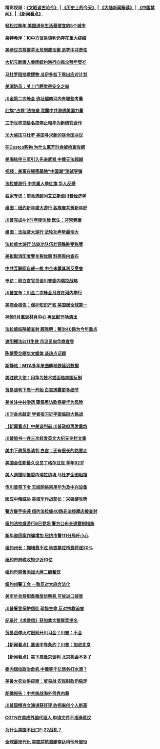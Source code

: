 #### 精彩视频：[《文昭谈古论今》](http://45.76.195.252/wenzhao) | [《历史上的今天》](http://45.76.195.252/today-in-history) | [《大陆新闻解读》](http://45.76.195.252/ntdtv-comedy) | [《中国禁闻》](http://45.76.195.252/ntdtv-news) | [《新闻看点》](http://45.76.195.252/news-insight) 

 #### [轻松过晚年 美国退休生活最便宜的5个城市](../pages/nsc412/n11029797.md?t=02110331) 

#### [莱特希泽：和中方贸易谈判仍存在重大症结](../pages/nsc412/n11036185.md?t=02110331) 

#### [美参议员将提芬太尼制裁法案 追究中共责任](../pages/nsc412/n11036127.md?t=02110331) 

#### [大纪元新唐人集团纽约游行向民众拜年贺岁](../pages/nsc412/n11036091.md?t=02110331) 

#### [马杜罗阻挡救援物 瓜伊多拟下周出应对计划](../pages/nsc412/n11035966.md?t=02110331) 

#### [美消防员：关上门睡觉是安全之举](../pages/nsc412/n11035932.md?t=02110331) 

#### [川金第二次峰会 选址越南河内有哪些考量](../pages/nsc412/n11034808.md?t=02110331) 

#### [红旗“占领”法拉盛 泄露中共渗透美国力量](../pages/nsc412/n11035177.md?t=02110331) 

#### [三所世界顶级名校停止和华为新研究合作](../pages/nsc412/n11034829.md?t=02110331) 

#### [加大施压马杜罗 美国寻求新的联合国决议](../pages/nsc412/n11035619.md?t=02110331) 

#### [在Costco购物 为什么离开时会被检查收据](../pages/nsc412/n11029636.md?t=02110331) 

#### [美海陆空三军引入先进武器 中俄无法超越](../pages/nsc412/n11019720.md?t=02110331) 

#### [视频：美军在秘密基地“中国湖”测试导弹](../pages/nsc412/n11035439.md?t=02110331) 

#### [法拉盛游行 中共雇人举红旗 华人反感](../pages/nsc412/n11035206.md?t=02110331) 

#### [独家专访：前竞选顾问艾立斯谈川普经济学](../pages/nsc412/n11034992.md?t=02110331) 

#### [组图：纽约新年盛大游行 各族裔共贺新年好](../pages/nsc412/n11034920.md?t=02110331) 

#### [川普完成4小时年度体检 医生：非常健康](../pages/nsc412/n11034715.md?t=02110331) 

#### [组图：法拉盛大游行 法轮功声势最浩大](../pages/nsc412/n11034814.md?t=02110331) 

#### [法拉盛大游行 法轮功队伍壮观殊胜受称赞](../pages/nsc412/n11034852.md?t=02110331) 

#### [美拟取消印度零关税优惠 料两周内宣布](../pages/nsc412/n11034785.md?t=02110331) 

#### [中共互联网自成一格 中企未蒙其利反受害](../pages/nsc412/n11034725.md?t=02110331) 

#### [专访：前白宫官员谈川普委内瑞拉战略](../pages/nsc412/n11032742.md?t=02110331) 

#### [川普宣布：川金二次峰会月底在河内举行](../pages/nsc412/n11034200.md?t=02110331) 

#### [美商会报告：保护知识产权 美国居全球第一](../pages/nsc412/n11033507.md?t=02110331) 

#### [神韵3月重返林肯中心 再呈献15场演出](../pages/nsc412/n11033703.md?t=02110331) 

#### [法拉盛妓院被查封 顾雅明：整治40路为今年重点](../pages/nsc412/n11033697.md?t=02110331) 

#### [遮阳棚法2/11生效 市议员向华商宣导](../pages/nsc412/n11033711.md?t=02110331) 

#### [陈倩雯会晤华文媒体 谈热点话题](../pages/nsc412/n11033718.md?t=02110331) 

#### [斯静格：MTA多年来曲解地铁延迟数据](../pages/nsc412/n11033725.md?t=02110331) 

#### [美驻欧大使：用华为技术或面临美国反制](../pages/nsc412/n11033036.md?t=02110331) 

#### [贸易谈判下周一开始 白宫透露更多细节](../pages/nsc412/n11033359.md?t=02110331) 

#### [美关注中共渗透 蓬佩奥访欧将提华为风险](../pages/nsc412/n11032871.md?t=02110331) 

#### [川习会未敲定 学者指习近平面临巨大挑战](../pages/nsc412/n11032752.md?t=02110331) 

#### [【新闻看点】中美谈判前 川普政府再发重炮](../pages/nsc412/n11032676.md?t=02110331) 

#### [川普脸书一连三次转发英文大纪元专栏文章](../pages/nsc412/n11032874.md?t=02110331) 

#### [美中下周贸易谈判 白宫：还有很长的路要走](../pages/nsc412/n11032579.md?t=02110331) 

#### [美国会任职最久议员丁格尔过世 享年92岁](../pages/nsc412/n11032542.md?t=02110331) 

#### [美人道援助抵委内瑞拉边境 马杜罗企图阻挡](../pages/nsc412/n11032425.md?t=02110331) 

#### [传川普将下令 无线网络禁用华为及中兴设备](../pages/nsc412/n11031804.md?t=02110331) 

#### [因应中俄威胁 美海军作战部长：采强硬攻势](../pages/nsc412/n11032214.md?t=02110331) 

#### [警方联手突袭 纽约法拉盛40路非法按摩店被查封](../pages/nsc412/n11031874.md?t=02110331) 

#### [纽约法拉盛游行9日登场 警方公布交通管制措施](../pages/nsc412/n11031884.md?t=02110331) 

#### [新年盗窃案诈骗增加 纽约市警111分局吁小心](../pages/nsc412/n11031868.md?t=02110331) 

#### [纽约州长：拥堵费不过 地铁票过桥费将涨30%](../pages/nsc412/n11031922.md?t=02110331) 

#### [纽约市府税收短少近10亿](../pages/nsc412/n11031890.md?t=02110331) 

#### [纽约市禁售添加大麻二酚餐饮](../pages/nsc412/n11031907.md?t=02110331) 

#### [纽约州警工会 一致反对大麻合法化](../pages/nsc412/n11031910.md?t=02110331) 

#### [美军步兵将配备微型侦察机 可放进口袋里](../pages/nsc412/n11031966.md?t=02110331) 

#### [川普誓言保护信徒 珍惜生命 反对宗教迫害](../pages/nsc412/n11031507.md?t=02110331) 

#### [纪录片《求救信》获加拿大银屏奖提名](../pages/nsc412/n11031336.md?t=02110331) 

#### [贸易战停火时限前开川习会？川普：不会](../pages/nsc412/n11031036.md?t=02110331) 

#### [【新闻看点】重谈中导条约？川普：加进北京](../pages/nsc412/n11031006.md?t=02110331) 

#### [【新闻看点】美下周赴京谈判 北京机会不多了](../pages/nsc412/n11030801.md?t=02110331) 

#### [委内瑞拉政治危机 中俄等千亿债务打水漂？](../pages/nsc412/n11030947.md?t=02110331) 

#### [美最大农业供应商：贸易战 农民财政仍稳定](../pages/nsc412/n11031011.md?t=02110331) 

#### [胡佛报告：中共统战海外侨界内幕](../pages/nsc412/n11030735.md?t=02110331) 

#### [川普国情咨文演讲获好评 收视率创个人新高](../pages/nsc412/n11029891.md?t=02110331) 

#### [CGTN在美成外国代理人 申请文件不准确惹议](../pages/nsc412/n11028976.md?t=02110331) 

#### [为什么美国不出口F-22战机？](../pages/nsc412/n11030207.md?t=02110331) 

#### [全球最现代化 美匿踪核潜艇南达科他号服役](../pages/nsc412/n11029826.md?t=02110331) 

